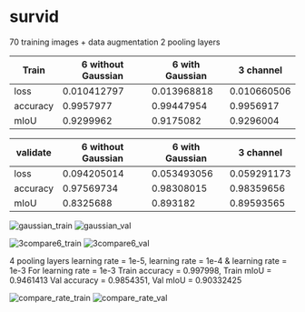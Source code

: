 # survid
70 training images + data augmentation
2 pooling layers

|  Train | 6 without Gaussian  | 6 with Gaussian | 3 channel|
|--------|---------------------|-----------------|----------|
| loss   |     0.010412797     |   0.013968818   |0.010660506|
|accuracy|     0.9957977       |    0.99447954   | 0.9956917|
|  mIoU  |     0.9299962       |   0.9175082     | 0.9296004|

|validate| 6 without Gaussian  | 6 with Gaussian | 3 channel|
|--------|---------------------|-----------------|----------|
| loss   |     0.094205014     |  0.053493056    |0.059291173|
|accuracy|     0.97569734      |   0.98308015    |0.98359656|
|  mIoU  |    0.8325688        |   0.893182      |0.89593565|

![gaussian_train](https://user-images.githubusercontent.com/38833796/168426678-4bafb8c4-9edc-4b8f-a79f-a1d894957b93.png)
![gaussian_val](https://user-images.githubusercontent.com/38833796/168426677-a5d60093-f03b-44d1-b7da-aa367fd02555.png)

![3compare6_train](https://user-images.githubusercontent.com/38833796/168473038-cfac9929-61a3-48d2-9ed2-60bec7fc1e4b.png)
![3compare6_val](https://user-images.githubusercontent.com/38833796/168473030-dfd7cf81-8e19-459f-afca-af7be4cd73cd.png)


4 pooling layers
learning rate = 1e-5, learning rate = 1e-4 & learning rate = 1e-3
For learning rate = 1e-3
Train accuracy = 0.997998, Train mIoU = 0.9461413
Val accuracy = 0.9854351, Val mIoU = 0.90332425

![compare_rate_train](https://user-images.githubusercontent.com/38833796/168803552-b1cc3d0e-babc-4187-86a1-01da392481f6.png)
![compare_rate_val](https://user-images.githubusercontent.com/38833796/168803591-95aa04ad-0918-4f7e-bb7b-b525b4da1dc9.png)

